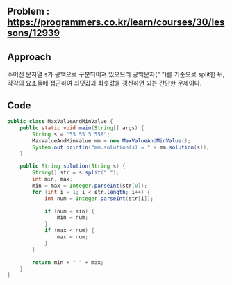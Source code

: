 ## Problem : https://programmers.co.kr/learn/courses/30/lessons/12939

## Approach

주어진 문자열 s가 공백으로 구분되어져 있으므러 공백문자(" ")를 기준으로 split한 뒤, 각각의 요소들에 접근하여 최댓값과 최솟값을 갱신하면 되는 간단한 문제이다.

## Code

```java
public class MaxValueAndMinValue {
    public static void main(String[] args) {
        String s = "55 55 5 558";
        MaxValueAndMinValue mm = new MaxValueAndMinValue();
        System.out.println("mm.solution(s) = " + mm.solution(s));
    }

    public String solution(String s) {
        String[] str = s.split(" ");
        int min, max;
        min = max = Integer.parseInt(str[0]);
        for (int i = 1; i < str.length; i++) {
            int num = Integer.parseInt(str[i]);

            if (num < min) {
                min = num;
            }
            if (max < num) {
                max = num;
            }
        }

        return min + " " + max;
    }
}

```

